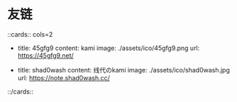 # 友链


<!-- prettier-ignore-start -->
::cards:: cols=2

- title: 45gfg9
  content: kami
  image: ./assets/ico/45gfg9.png
  url: https://45gfg9.net/

- title: shad0wash
  content: 线代のkami
  image: ./assets/ico/shad0wash.jpg
  url: https://note.shad0wash.cc/

::/cards::
<!-- prettier-ignore-end -->